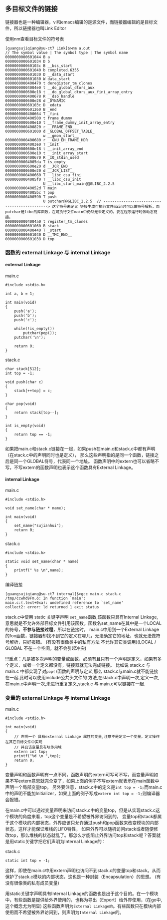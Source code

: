 ## 多目标文件的链接

链接器也是一种编辑器，vi和emacs编辑的是源文件，而链接器编辑的是目标文件，所以链接器也叫Link Editor

使用nm查看目标文件的符号表
 
    [guangsujiqiang@su-ct7 Link]$>nm a.out
    // The symbol value | The symbol type | The symbol name 
    0000000000601044 B a
    0000000000601034 D b
    000000000060103c B __bss_start
    0000000000601040 b completed.6355
    0000000000601030 D __data_start
    0000000000601030 W data_start
    0000000000400470 t deregister_tm_clones
    00000000004004e0 t __do_global_dtors_aux
    0000000000600e18 t __do_global_dtors_aux_fini_array_entry
    0000000000400678 R __dso_handle
    0000000000600e28 d _DYNAMIC
    000000000060103c D _edata
    0000000000601260 B _end
    0000000000400664 T _fini
    0000000000400500 t frame_dummy
    0000000000600e10 t __frame_dummy_init_array_entry
    0000000000400820 r __FRAME_END__
    0000000000601000 d _GLOBAL_OFFSET_TABLE_
                     w __gmon_start__
    0000000000400680 r __GNU_EH_FRAME_HDR
    00000000004003e0 T _init
    0000000000600e18 t __init_array_end
    0000000000600e10 t __init_array_start
    0000000000400670 R _IO_stdin_used
    00000000004005da T is_empty
    0000000000600e20 d __JCR_END__
    0000000000600e20 d __JCR_LIST__
    0000000000400660 T __libc_csu_fini
    00000000004005f0 T __libc_csu_init
                     U __libc_start_main@@GLIBC_2.2.5
    000000000040052d T main
    00000000004005bc T pop
    0000000000400590 T push
                     U putchar@@GLIBC_2.2.5  // ---------------------------------------------> 这个符号未定义 链接生成可执行文件main时可以做符号解析，而putchar是libc的库函数，在可执行文件main中仍然是未定义的，要在程序运行时做动态链接。
    00000000004004a0 t register_tm_clones
    0000000000601060 B stack
    0000000000400440 T _start
    0000000000601040 D __TMC_END__
    0000000000601038 D top

### 函数的 external Linkage 与 internal Linkage

#### external Linkage
main.c

    #include <stdio.h>
    
    int a, b = 1;
    
    int main(void)
    {
        push('a');
        push('b');
        push('c');
        
        while(!is_empty())
            putchar(pop());
        putchar('\n');
    
        return 0;
    }

stack.c

    char stack[512];
    int top = -1;
    
    void push(char c)
    {
        stack[++top] = c;
    }
    
    char pop(void)
    {
        return stack[top--];
    }
    
    int is_empty(void)
    {
        return top == -1;
    }

如果把main.c和stack.c链接在一起，如果push在main.c和stack.c中都有声明（在stack.c中的声明同时也是定义），
那么这些声明指的是同一个函数，链接之后是同一个GLOBAL符号，代表同一个地址。
函数声明中的extern也可以省略不写，不写extern的函数声明也表示这个函数具有External Linkage。

#### internal Linkage

main.c

    #include <stdio.h>
    
    void set_name(char * name);
    
    int main(void)
    {
    	set_name("sujianhui");
    	return 0;
    }
    
stack.c
    
    #include <stdio.h>
    
    static void set_name(char * name)
    {
        printf(" %s \n",name);
    }

编译链接

    [guangsujiqiang@su-ct7 internal]$>gcc main.c stack.c 
    /tmp/ccwhd9Fm.o: In function `main':
    main.c:(.text+0xa): undefined reference to `set_name'
    collect2: error: ld returned 1 exit status
 
stack.c中使用 static 关键字声明 `set_name`函数,该函数只具有Internal Linkage,
意思就是不允许外部目标文件引用该函数。函数名set_name在其中是一个LOCAL的符号，**不参与链接过程**，所以在链接时，
main.c中用到一个External Linkage的foo函数，链接器却找不到它的定义在哪儿，无法确定它的地址，也就无法做符号解析，只好报错。
(有没有很像类中的私有方法 不允许其它类调用)(LOCAL / GLOBAL 不在一个空间，就不会引起冲突)

!!!重点：凡是被多次声明的变量或函数，必须有且只有一个声明是定义，如果有多个定义，或者一个定义都没有，链接器就无法完成链接。
比如说 stack.c 与 main.c 中都实现了对`pop()`函数的声明与定义,那么 stack.c与main.c就不能链接在一起.此时可以使用include公共头文件的
方法,在stack.c中声明一次,定义一次,在main.c中声明一次,未进行重复定义,stack.c 与 main.c可以链接在一起.

### 变量的 external Linkage 与 internal Linkage

main.c

    #include <stdio.h>
    
    int main(void)
    {
        // 声明一个 具有external Linkage 属性的变量,注意不是定义一个变量，定义操作在其它目标文件中实现
        // 并且该变量具有块作用域
        extern int top;
        printf("%d \n ",top);
        return 0;
    }

变量声明和函数声明有一点不同，函数声明的extern可写可不写，而变量声明如果不写extern意思就完全变了，如果上面的例子不写extern就表示在main函数中声明一个局部变量top。
另外要注意，stack.c中的定义是`int top = -1;`而main.c中的声明不能加Initializer，如果上面的例子写成`extern int top = -1;`则编译器会报错。

在main.c中可以通过变量声明来访问stack.c中的变量top，但是从实现stack.c这个模块的角度来看，top这个变量是不希望被外界访问到的，
变量top和stack都属于这个模块的内部状态，外界应该只允许通过push和pop函数来改变模块的内部状态，这样才能保证堆栈的LIFO特性，
如果外界可以随机访问stack或者随便修改top，那么堆栈的状态就乱了。那怎么才能阻止外界访问top和stack呢？答案就是用static关键字把它们声明为Internal Linkage的：

stack.c

    static int top = -1;
        
这样，即使在main.c中用extern声明也访问不到stack.c的变量top和stack。从而保护了stack.c模块的内部状态，这也是一种封装（Encapsulation）的思想。
(有没有很像类的私有成员变量)

用static关键字声明具有Internal Linkage的函数也是出于这个目的。在一个模块中，有些函数是提供给外界使用的，也称为导出（Export）给外界使用，(在go中,这个概念尤为明显)
这些函数声明为`External Linkage的`。有些函数只在模块内部使用而不希望被外界访问到，则声明为`Internal Linkage`的。


